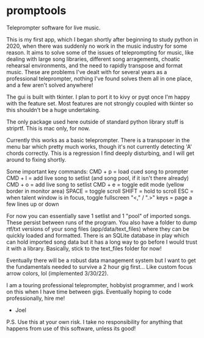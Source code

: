 # promptools
Teleprompter software for live music.

This is my first app, which I began shortly after beginning to study python
in 2020, when there was suddenly no work in the music industry for some reason.
It aims to solve some of the issues of teleprompting for music,
like dealing with large song libraries, different song arragements, choatic 
rehearsal environments, and the need to rapidly transpose and format music.
These are problems I've dealt with for several years as a professional
teleprompter, nothing I've found solves them all in one place, and a
few aren't solved anywhere!

The gui is built with tkinter. I plan to port it to kivy or pyqt once I'm
happy with the feature set. Most features are not strongly coupled with
tkinter so this shouldn't be a huge undertaking.

The only package used here outside of standard python library stuff is
striprtf. This is mac only, for now.

Currently this works as a basic teleprompter. There is a transposer in the
menu bar which pretty much works, though it's not currently detecting 'A'
chords correctly. This is a regression I find deeply disturbing, and I will
get around to fixing shortly.

Some important key commands:
CMD + p = load cued song to prompter
CMD + l = add live song to setlist (and song pool, if it isn't there already)
CMD + o = add live song to setlist
CMD + e = toggle edit mode (yellow border in monitor area) 
SPACE = toggle scroll
SHIFT = hold to scroll
ESC = when talent window is in focus, toggle fullscreen
"<," / ".>" keys = page a few lines up or down

For now you can essentially save 1 setlist and 1 "pool" of imported songs.
These persist between runs of the program. You also have a folder to dump
rtf/txt versions of your song files (app/data/text_files) where they can be
quickly loaded and formatted. There is an SQLite database in play which can
hold imported song data but it has a long way to go before I would trust it
with a library. Basically, stick to the text_files folder for now!

Eventually there will be a robust data management system but I want to get
the fundamentals needed to survive a 2 hour gig first... Like custom
focus arrow colors, lol (implemented 3/30/22).

I am a touring professional teleprompter, hobbyist programmer, and I work
on this when I have time between gigs. Eventually hoping to code professionally,
hire me!

- Joel

P.S. Use this at your own risk. I take no responsibility for anything that
happens from use of this software, unless its good!
